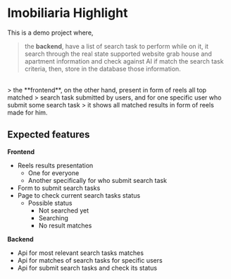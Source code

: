 # Imobiliaria Highlight 

This is a demo project where,

> the **backend**, have a list of search task to perform
> while on it, it search through the real state supported website
> grab house and apartment information and check against AI if match the 
> search task criteria, then, store in the database those information.
<br>
> the **frontend**, on the other hand, present in form of reels all top matched
> search task submitted by users, and for one specific user who submit some search task
> it shows all matched results in form of reels made for him.

## Expected features

**Frontend**

- Reels results presentation
  - One for everyone
  - Another specifically for who submit search task
- Form to submit search tasks
- Page to check current search tasks status
  - Possible status
    - Not searched yet
    - Searching
    - No result matches

**Backend**

- Api for most relevant search tasks matches
- Api for matches of search tasks for specific users
- Api for submit search tasks and check its status
